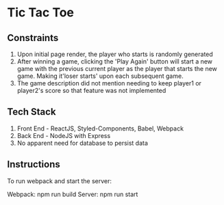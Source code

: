 # Tic Tac Toe

## Constraints
1. Upon initial page render, the player who starts is randomly generated
2. After winning a game, clicking the 'Play Again' button will start a new game with the previous current player as the player that starts the new game. Making it'loser starts' upon each subsequent game.
3. The game description did not mention needing to keep player1 or player2's score so that feature was not implemented

## Tech Stack
1. Front End - ReactJS, Styled-Components, Babel, Webpack
2. Back End - NodeJS with Express
3. No apparent need for database to persist data

## Instructions
To run webpack and start the server:

Webpack: npm run build
Server: npm run start
